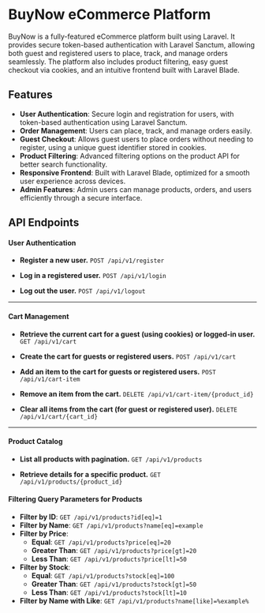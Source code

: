 # BuyNow eCommerce Platform

BuyNow is a fully-featured eCommerce platform built using Laravel. It provides secure token-based authentication with Laravel Sanctum, allowing both guest and registered users to place, track, and manage orders seamlessly. The platform also includes product filtering, easy guest checkout via cookies, and an intuitive frontend built with Laravel Blade.

## Features

-   **User Authentication**: Secure login and registration for users, with token-based authentication using Laravel Sanctum.
-   **Order Management**: Users can place, track, and manage orders easily.
-   **Guest Checkout**: Allows guest users to place orders without needing to register, using a unique guest identifier stored in cookies.
-   **Product Filtering**: Advanced filtering options on the product API for better search functionality.
-   **Responsive Frontend**: Built with Laravel Blade, optimized for a smooth user experience across devices.
-   **Admin Features**: Admin users can manage products, orders, and users efficiently through a secure interface.

## API Endpoints

#### **User Authentication**

- **Register a new user.**
  `POST /api/v1/register`

- **Log in a registered user.**
  `POST /api/v1/login`

- **Log out the user.**
  `POST /api/v1/logout`

---

#### **Cart Management**

- **Retrieve the current cart for a guest (using cookies) or logged-in user.**
  `GET /api/v1/cart`

- **Create the cart for guests or registered users.**
  `POST /api/v1/cart`

- **Add an item to the cart for guests or registered users.**
  `POST /api/v1/cart-item`

- **Remove an item from the cart.**
  `DELETE /api/v1/cart-item/{product_id}`

- **Clear all items from the cart (for guest or registered user).**
  `DELETE /api/v1/cart/{cart_id}`

---

#### **Product Catalog**

- **List all products with pagination.**
  `GET /api/v1/products`

- **Retrieve details for a specific product.**
  `GET /api/v1/products/{product_id}`


#### **Filtering Query Parameters for Products**

-   **Filter by ID**:
    `GET /api/v1/products?id[eq]=1`
-   **Filter by Name**:
    `GET /api/v1/products?name[eq]=example`
-   **Filter by Price**:
    -   **Equal**:
        `GET /api/v1/products?price[eq]=20`
    -   **Greater Than**:
        `GET /api/v1/products?price[gt]=20`
    -   **Less Than**:
        `GET /api/v1/products?price[lt]=50`
-   **Filter by Stock**:
    -   **Equal**:
        `GET /api/v1/products?stock[eq]=100`
    -   **Greater Than**:
        `GET /api/v1/products?stock[gt]=50`
    -   **Less Than**:
        `GET /api/v1/products?stock[lt]=10`
-   **Filter by Name with Like**:
    `GET /api/v1/products?name[like]=%example%`
